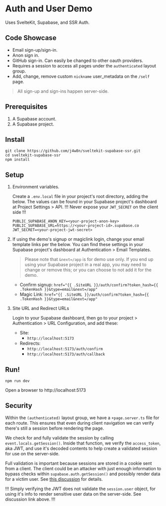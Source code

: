 # Auth and User Demo

Uses SvelteKit, Supabase, and SSR Auth.

## Code Showcase

- Email sign-up/sign-in.
- Anon sign in.
- GitHub sign-in. Can easily be changed to other oauth providers.
- Requires a session to access all pages under the `authenticated` layout group.
- Add, change, remove custom `nickname` user_metadata on the `/self` page.

> All sign-up and sign-ins happen server-side.

## Prerequisites

1. A Supabase account.
2. A Supabase project.

## Install

```
git clone https://github.com/j4w8n/sveltekit-supabase-ssr.git
cd sveltekit-supabase-ssr
npm install
```

## Setup

1. Environment variables.
    
    Create a `.env.local` file in your project's root directory, adding the below. The values can be found in your Supabase project's dashboard at Project Settings > API. !!! Never expose your `JWT_SECRET` on the client side !!!
    ```
    PUBLIC_SUPABASE_ANON_KEY=<your-project-anon-key>
    PUBLIC_SUPABASE_URL=https://<your-project-id>.supabase.co
    JWT_SECRET=<your-project-jwt-secret>
    ```

2. If using the demo's signup or magiclink login, change your email template links per the below. You can find these settings in your Supabase project's dashboard at Authentication > Email Templates.
    > Please note that `&next=/app` is for demo use only. If you end up using your Supabase project in a real app, you may need to change or remove this; or you can choose to not add it for the demo. 

    - Confirm signup: `href="{{ .SiteURL }}/auth/confirm?token_hash={{ .TokenHash }}&type=email&next=/app"`
    - Magic Link: `href="{{ .SiteURL }}/auth/confirm?token_hash={{ .TokenHash }}&type=email&next=/app"`

3. Site URL and Redirect URLs

    Login to your Supabase dashboard, then go to your project > Authentication > URL Configuration, and add these:
    - Site:
        - `http://localhost:5173`
    - Redirects:
        - `http://localhost:5173/auth/confirm`
        - `http://localhost:5173/auth/callback`

## Run!

```
npm run dev
```

Open a browser to http://localhost:5173

## Security

Within the `(authenticated)` layout group, we have a `+page.server.ts` file for each route. This ensures that even during client navigation we can verify there's still a session before rendering the page.

We check for and fully validate the session by calling `event.locals.getSession()`. Inside that function, we verify the `access_token`, aka JWT, and use it's decoded contents to help create a validated session for use on the server-side.

Full validation is important because sessions are stored in a cookie sent from a client. The client could be an attacker with just enough information to bypass checks within `supabase.auth.getSession()` and possibly render data for a victim user. See [this discussion](https://github.com/orgs/supabase/discussions/23224) for details.

!!! Simply verifying the JWT does not validate the `session.user` object, for using it's info to render sensitive user data on the server-side. See discussion link above. !!!
